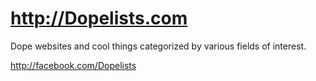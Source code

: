 http://Dopelists.com
======================

Dope websites and cool things categorized by various fields of interest.

http://facebook.com/Dopelists
